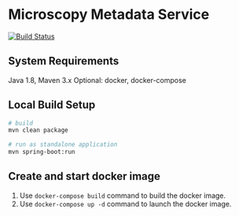 # Microscopy Metadata Service

[![Build Status](https://travis-ci.org/ArqiSoft/microscopy-metadata-service.svg?branch=master)](https://travis-ci.org/ArqiSoft/microscopy-metadata-service)

## System Requirements

Java 1.8, Maven 3.x
Optional: docker, docker-compose

## Local Build Setup

```bash
# build
mvn clean package

# run as standalone application
mvn spring-boot:run
```

## Create and start docker image

1. Use `docker-compose build` command to build the docker image.
2. Use `docker-compose up -d` command to launch the docker image.
